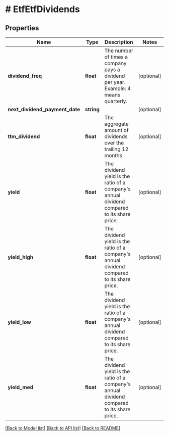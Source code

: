 # # EtfEtfDividends

## Properties

Name | Type | Description | Notes
------------ | ------------- | ------------- | -------------
**dividend_freq** | **float** | The number of times a company pays a dividend per year. Example: 4 means quarterly. | [optional]
**next_dividend_payment_date** | **string** |  | [optional]
**ttm_dividend** | **float** | The aggregate amount of dividends over the trailing 12 months | [optional]
**yield** | **float** | The dividend yield is the ratio of a company&#39;s annual dividend compared to its share price. | [optional]
**yield_high** | **float** | The dividend yield is the ratio of a company&#39;s annual dividend compared to its share price. | [optional]
**yield_low** | **float** | The dividend yield is the ratio of a company&#39;s annual dividend compared to its share price. | [optional]
**yield_med** | **float** | The dividend yield is the ratio of a company&#39;s annual dividend compared to its share price. | [optional]

[[Back to Model list]](../../README.md#models) [[Back to API list]](../../README.md#endpoints) [[Back to README]](../../README.md)
